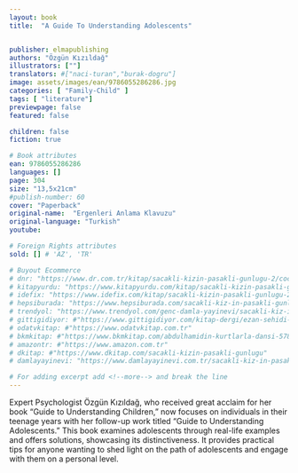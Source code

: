 ```yaml
---
layout: book
title:  "A Guide To Understanding Adolescents"


publisher: elmapublishing
authors: "Özgün Kızıldağ"
illustrators: [""]
translators: #["naci-turan","burak-dogru"]
image: assets/images/ean/9786055286286.jpg
categories: [ "Family-Child" ]
tags: [ "literature"]
previewpage: false
featured: false

children: false
fiction: true

# Book attributes
ean: 9786055286286
languages: []
page: 304
size: "13,5x21cm"
#publish-number: 60
cover: "Paperback"
original-name:  "Ergenleri Anlama Klavuzu"
original-language: "Turkish"
youtube:

# Foreign Rights attributes
sold: [] # 'AZ', 'TR'

# Buyout Ecommerce
# dnr: "https://www.dr.com.tr/kitap/sacakli-kizin-pasakli-gunlugu-2/cocuk-ve-genclik/genclik-10-yas/roman-oyku/urunno=0001893059001"
# kitapyurdu: "https://www.kitapyurdu.com/kitap/sacakli-kizin-pasakli-gunlugu-2-/560122.html&filter_name=Sa%C3%A7akl%C4%B1+K%C4%B1z%27%C4%B1n+Pasakl%C4%B1+G%C3%BCnl%C3%BC%C4%9F%C3%BC+2"
# idefix: "https://www.idefix.com/kitap/sacakli-kizin-pasakli-gunlugu-2/cocuk-ve-genclik/genclik-10-yas/roman-oyku/urunno=0001893059001"
# hepsiburada: "https://www.hepsiburada.com/sacakli-kiz-in-pasakli-gunlugu-2-damla-yayinevi-p-HBV000012ER86"
# trendyol: "https://www.trendyol.com/genc-damla-yayinevi/sacakli-kiz-in-pasakli-gunlugu-2-p-54825777"
# gittigidiyor: #"https://www.gittigidiyor.com/kitap-dergi/ezan-sehidi-adnan-menderes_pdp_732728793"
# odatvkitap: #"https://www.odatvkitap.com.tr"
# bkmkitap: #"https://www.bkmkitap.com/abdulhamidin-kurtlarla-dansi-578226"
# amazontr: #"https://www.amazon.com.tr"
# dkitap: #"https://www.dkitap.com/sacakli-kizin-pasakli-gunlugu"
# damlayayinevi: "https://www.damlayayinevi.com.tr/sacakli-kiz-in-pasakli-gunlugu-2-bu-iste-bi-terslik-var"

# For adding excerpt add <!--more--> and break the line
---
```

Expert Psychologist Özgün Kızıldağ, who received great acclaim for her book “Guide to Understanding Children,” now focuses on individuals in
their teenage years with her follow-up work titled
“Guide to Understanding Adolescents.” This book
examines adolescents through real-life examples
and offers solutions, showcasing its distinctiveness. It provides practical tips for anyone wanting
to shed light on the path of adolescents and engage with them on a personal level.
<!--more--> 

